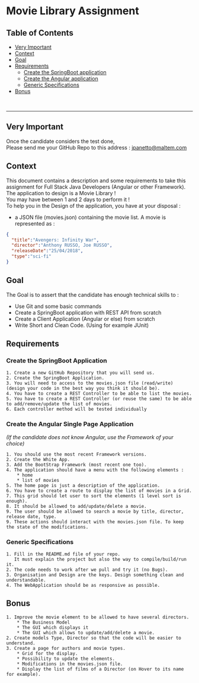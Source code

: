# Movie Library Assignment

## Table of Contents
- [Very Important](#very-important)
- [Context](#context)
- [Goal](#goal)
- [Requirements](#requirements)
    - [Create the SpringBoot application](#__create-the-springboot-application__)
    - [Create the Angular application](#__create-the-angular-single-page-application__)
    - [Generic Specifications](#__generic-specifications__)
- [Bonus](#bonus)

<br/>
<hr/>

## Very Important

Once the candidate considers the test done, <br />
Please send me your GitHub Repo to this address : [jpanetto@maltem.com](jpanetto@maltem.com)

## Context

This document contains a description and some requirements to take this assignment for Full Stack Java Developers (Angular or other Framework).
<br/>
The application to design is a Movie Library ! 
<br/>
You may have between 1 and 2 days to perform it !
<br/>
To help you in the Design of the application, you have at your disposal :

- a JSON file (movies.json) containing the movie list. A movie is represented as : 

```json
{
  "title":"Avengers: Infinity War",
  "director":"Anthony RUSSO, Joe RUSSO",
  "releaseDate":"25/04/2018",
  "type":"sci-fi"
}
```


## Goal

The Goal is to assert that the candidate has enough technical skills to : 
* Use Git and some basic commands
* Create a SpringBoot application with REST API from scratch
* Create a Client Application (Angular or else) from scratch
* Write Short and Clean Code. (Using for example JUnit)


## Requirements

### __Create the SpringBoot Application__

    1. Create a new GitHub Repository that you will send us.
    2. Create the SpringBoot Application.
    3. You will need to access to the movies.json file (read/write) (design your code in the best way you think it should be).
    4. You have to create a REST Controller to be able to list the movies.
    5. You have to create a REST Controller (or reuse the same) to be able to add/remove/update the list of movies.
    6. Each controller method will be tested individually

### __Create the Angular Single Page Application__

_(If the candidate does not know Angular, use the Framework of your choice)_
    
    1. You should use the most recent Framework versions.
    2. Create the White App.
    3. Add the BootStrap Framework (most recent one too).
    4. The application should have a menu with the following elements : 
        * home
        * list of movies
    5. The home page is just a description of the application.
    6. You have to create a route to display the list of movies in a Grid. 
    7. This grid should let user to sort the elements (1 level sort is enough).
    8. It should be allowed to add/update/delete a movie.
    9. The user should be allowed to search a movie by title, director, release date, type.
    9. These actions should interact with the movies.json file. To keep the state of the modifications.

### __Generic Specifications__

    1. Fill in the README.md file of your repo. 
       It must explain the project but also the way to compile/build/run it.
    2. The code needs to work after we pull and try it (no Bugs).
    3. Organisation and Design are the keys. Design something clean and understandable.
    4. The WebApplication should be as responsive as possible.

## __Bonus__

    1. Improve the movie element to be allowed to have several directors.
        * The Business Model
        * The GUI which displays it
        * The GUI which allows to update/add/delete a movie.
    2. Create models Type, Director so that the code will be easier to understand.
    3. Create a page for authors and movie types. 
        * Grid for the display.
        * Possibility to update the elements.
        * Modifications in the movies.json file.
        * Display the list of films of a Director (on Hover to its name for example).
    
